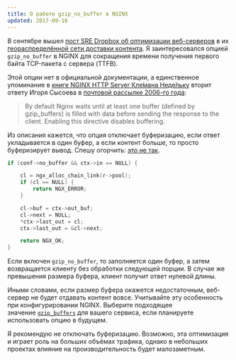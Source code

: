 ```yaml
---
title: О работе gzip_no_buffer в NGINX
updated: 2017-09-16
---
```


В сентябре вышел [пост SRE Dropbox об оптимизации веб-серверов](https://blogs.dropbox.com/tech/2017/09/optimizing-web-servers-for-high-throughput-and-low-latency/) в их [геораспределённой сети доставки контента](https://blogs.dropbox.com/tech/2017/06/evolution-of-dropboxs-edge-network/). Я заинтересовался опцией `gzip_no_buffer` в NGINX для сокращения времени получения первого байта TCP-пакета с сервера (TTFB).

Этой опции нет в официальной документации, а единственное упоминание в [книге NGINX HTTP Server Кле́мана Неде́льку](https://www.amazon.com/Nginx-HTTP-Server-Clement-Nedelcu/dp/1785280333) вторит ответу Игоря Сысоева в [почтовой рассылке 2006-го года](http://mailman.nginx.org/pipermail/nginx/2006-December/000415.html):

> By default Nginx waits until at least one buffer (defined by gzip_buffers) is filled with data before sending the response to the client. Enabling this directive disables buffering.

Из описания кажется, что опция отключает буферизацию, если ответ укладывается в один буфер, а если контент больше, то просто буферизирует вывод. Спешу огорчить: [это не так](http://hg.nginx.org/nginx/file/6b6e15bbda92/src/http/modules/ngx_http_gzip_filter_module.c#l889).

```c
if (conf->no_buffer && ctx->in == NULL) {

    cl = ngx_alloc_chain_link(r->pool);
    if (cl == NULL) {
        return NGX_ERROR;
    }

    cl->buf = ctx->out_buf;
    cl->next = NULL;
    *ctx->last_out = cl;
    ctx->last_out = &cl->next;

    return NGX_OK;
}
```

Если включен `gzip_no_buffer`, то заполняется один буфер, а затем возвращается клиенту без обработки следующей порции. В случае же превышения размера буфера, клиент получит ответ нулевой длины.

Иными словами, если размер буфера окажется недостаточным, веб-сервер не будет отдавать контент вовсе. Учитывайте эту особенность при конфигурировании NGINX. Выберите подходящее значение [`gzip_buffers`](https://nginx.ru/ru/docs/http/ngx_http_gzip_module.html#gzip_buffers) для вашего сервиса, если планируете использовать опцию в будущем.

Я рекомендую не отключать буферизацию. Возможно, эта оптимизация и играет роль на больших объёмах трафика, однако в небольших проектах влияние на производительность будет малозаметным.
